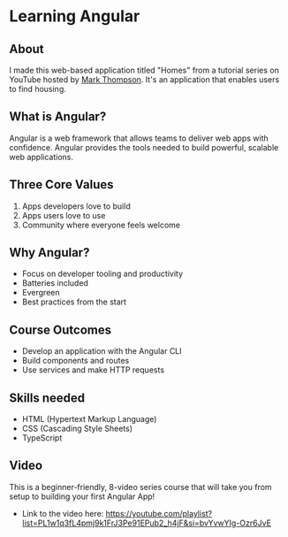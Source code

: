 # Learning Angular

## About
I made this web-based application titled "Homes" from a tutorial series on YouTube hosted by [Mark Thompson](https://github.com/MarkTechson). It's an application that enables users to find housing.

## What is Angular?
Angular is a web framework that allows teams to deliver web apps with confidence. Angular provides the tools needed to build powerful, scalable web applications. 

## Three Core Values
1. Apps developers love to build
2. Apps users love to use
3. Community where everyone feels welcome

## Why Angular?
- Focus on developer tooling and productivity
- Batteries included
- Evergreen
- Best practices from the start

## Course Outcomes
- Develop an application with the Angular CLI
- Build components and routes
- Use services and make HTTP requests

## Skills needed
- HTML (Hypertext Markup Language)
- CSS (Cascading Style Sheets)
- TypeScript

## Video
This is a beginner-friendly, 8-video series course that will take you from setup to building your first Angular App!
- Link to the video here: https://youtube.com/playlist?list=PL1w1q3fL4pmj9k1FrJ3Pe91EPub2_h4jF&si=bvYvwYIg-Ozr6JvE

